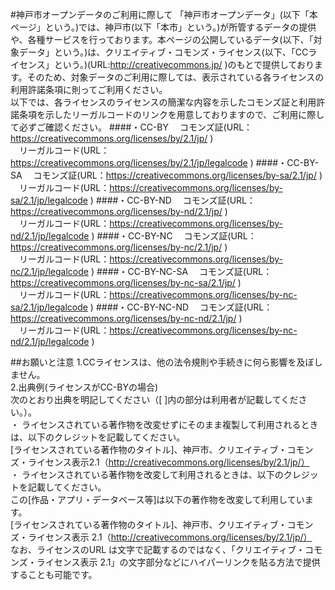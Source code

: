 ﻿#神戸市オープンデータのご利用に際して
「神戸市オープンデータ」(以下「本ページ」という。)では、神戸市(以下「本市」という。)が所管するデータの提供や、各種サービスを行っております。本ページの公開しているデータ(以下、「対象データ」という。)は、クリエイティブ・コモンズ・ライセンス(以下、「CCライセンス」という。)(URL:http://creativecommons.jp/ )のもとで提供しております。そのため、対象データのご利用に際しては、表示されている各ライセンスの利用許諾条項に則ってご利用ください。  
以下では、各ライセンスのライセンスの簡潔な内容を示したコモンズ証と利用許諾条項を示したリーガルコードのリンクを用意しておりますので、ご利用に際して必ずご確認ください。
####・CC-BY
　コモンズ証(URL：https://creativecommons.org/licenses/by/2.1/jp/ )  
　リーガルコード(URL：https://creativecommons.org/licenses/by/2.1/jp/legalcode )
####・CC-BY-SA
　コモンズ証(URL：https://creativecommons.org/licenses/by-sa/2.1/jp/ )  
　リーガルコード(URL：https://creativecommons.org/licenses/by-sa/2.1/jp/legalcode )
####・CC-BY-ND
　コモンズ証(URL：https://creativecommons.org/licenses/by-nd/2.1/jp/ )  
　リーガルコード(URL：https://creativecommons.org/licenses/by-nd/2.1/jp/legalcode )
####・CC-BY-NC
　コモンズ証(URL：https://creativecommons.org/licenses/by-nc/2.1/jp/ )  
　リーガルコード(URL：https://creativecommons.org/licenses/by-nc/2.1/jp/legalcode )
####・CC-BY-NC-SA
　コモンズ証(URL：https://creativecommons.org/licenses/by-nc-sa/2.1/jp/ )  
　リーガルコード(URL：https://creativecommons.org/licenses/by-nc-sa/2.1/jp/legalcode )
####・CC-BY-NC-ND
　コモンズ証(URL：https://creativecommons.org/licenses/by-nc-nd/2.1/jp/ )  
　リーガルコード(URL：https://creativecommons.org/licenses/by-nc-nd/2.1/jp/legalcode )  

##お願いと注意
1.CCライセンスは、他の法令規則や手続きに何ら影響を及ぼしません。  
2.出典例(ライセンスがCC-BYの場合)  
次のとおり出典を明記してください（[ ]内の部分は利用者が記載してください。）。  
・ ライセンスされている著作物を改変せずにそのまま複製して利用されるときは、以下のクレジットを記載してください。  
 [ライセンスされている著作物のタイトル]、神戸市、クリエイティブ・コモンズ・ライセンス表示2.1（http://creativecommons.org/licenses/by/2.1/jp/）  
・ ライセンスされている著作物を改変して利用されるときは、以下のクレジットを記載してください。  
この[作品・アプリ・データベース等]は以下の著作物を改変して利用しています。  
 [ライセンスされている著作物のタイトル]、神戸市、クリエイティブ・コモンズ・ライセンス表示 2.1（http://creativecommons.org/licenses/by/2.1/jp/）  
 なお、ライセンスのURL は文字で記載するのではなく、「クリエイティブ・コモンズ・ライセンス表示 2.1」の文字部分などにハイパーリンクを貼る方法で提供することも可能です。